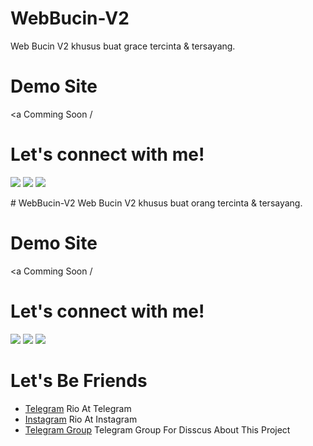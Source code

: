 # WebBucin-V2
Web Bucin V2 khusus buat grace tercinta &amp; tersayang.

# Demo Site
 <a Comming Soon /</a>

# Let's connect with me!
<p>
    <a href="https://rioprojectx.tk" target="_blank"><img src="https://img.shields.io/badge/Website-https://sanrio.tk-blue?" /></a>
    <a href="https://www.linkedin.com/in/wafa-rifqi-anafin-553b591b7/" target="_blank"><img src="https://img.shields.io/badge/Linkedin-Rio-blue" /></a>
    <a href="https://instagram.com/san.rio31" target="_blank"><img src="https://img.shields.io/badge/Instagram-@san.rio31-blue" /></a>
</p> 
# WebBucin-V2
Web Bucin V2 khusus buat orang tercinta &amp; tersayang.

# Demo Site
 <a Comming Soon /</a>

# Let's connect with me!
<p>
    <a href="https://sanrio.com" target="_blank"><img src="https://img.shields.io/badge/Website-https://sanrio.com-blue?" /></a>
    <a href="https://www.linkedin.com/in/wafa-rifqi-anafin-553b591b7/" target="_blank"><img src="https://img.shields.io/badge/Linkedin-Rio-blue" /></a>
    <a href="https://instagram.com/san.rio31" target="_blank"><img src="https://img.shields.io/badge/Instagram-@san.rio31-blue" /></a>
</p> 
 
 
 # Let's Be Friends
 * [Telegram](t.me/fckualot) Rio At Telegram
 * [Instagram](instagram.com/san.rio31) Rio At Instagram
 * [Telegram Group](t.me/riogroupsupport) Telegram Group For Disscus About This Project
